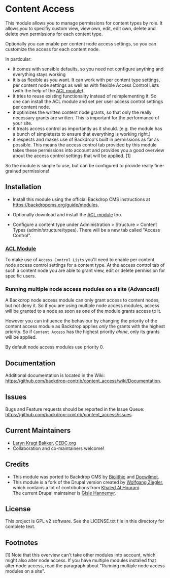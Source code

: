 # Content Access

This module allows you to manage permissions for content types by role. It
allows you to specifiy custom view, view own, edit, edit own, delete and delete
own permissions for each content type.

Optionally you can enable per content node access settings, so you can
customize the access for each content node.

In particular:

  * it comes with sensible defaults, so you need not configure anything and
    everything stays working
  * it is as flexible as you want. It can work with per content type settings,
    per content node settings as well as with flexible Access Control Lists
    (with the help of the [ACL module](https://backdropcms.org/project/acl)).
  * it tries to reuse existing functionality instead of reimplementing it. So
    one can install the ACL module and set per user access control settings
    per content node.
  * it optimizes the written content node grants, so that only the really
    necessary grants are written. This is important for the performance of your
    site.
  * it treats access control as importantly as it should. (e.g. the module has
    a bunch of simpletests to ensure that everything is working right.)
  * it respects and makes use of Backdrop's built in permissions as far as
    possible. This means the access control tab provided by this module takes
    these permissions into account and provides you a good overview about the
    access control settings that will be applied. [1]

So the module is simple to use, but can be configured to provide really
fine-grained permissions!


## Installation

 - Install this module using the official Backdrop CMS instructions at
   https://backdropcms.org/guide/modules.

 - Optionally download and install the
   [ACL module](https://backdropcms.org/project/acl) too.

 - Configure a content type under Administration > Structure > Content Types
   (admin/structure/types). There will be a new tab called "Access Control".

### [ACL Module](https://backdropcms.org/project/acl)

To make use of `Access Control Lists` you'll need to enable per content node
access control settings for a content type. At the access control tab of such a
content node you are able to grant view, edit or delete permission for specific
users.


### Running multiple node access modules on a site (Advanced!)

A Backdrop node access module can only grant access to content nodes, but not
deny it. So if you are using multiple node access modules, access will be
granted to a node as soon as one of the module grants access to it.

However you can influence the behaviour by changing the priority of the content
access module as Backdrop applies *only* the grants with the highest priority.
So if `Content Access` has the highest priority *alone*, only its grants will
be applied.

By default node access modules use priority 0.


## Documentation

Additional documentation is located in the Wiki:
https://github.com/backdrop-contrib/content_access/wiki/Documentation.

## Issues

Bugs and Feature requests should be reported in the Issue Queue:
https://github.com/backdrop-contrib/content_access/issues.

## Current Maintainers

- [Laryn Kragt Bakker](https://github.com/laryn), [CEDC.org](https://CEDC.org)
- Collaboration and co-maintainers welcome!

## Credits

 - This module was ported to Backdrop CMS by [Biolithic](https://github.com/biolithic)
   and [Docwilmot](https://github.com/docwilmot).
 - This module is a fork of the Drupal version created by [Wolfgang Ziegler](https://www.drupal.org/u/fago),
   which contains a lot of contributions from [Khaled Al Hourani](https://www.drupal.org/u/good_man).  
   The current Drupal maintainer is [Gisle Hannemyr](https://www.drupal.org/u/gisle).

## License

This project is GPL v2 software.
See the LICENSE.txt file in this directory for complete text.

## Footnotes

[1] Note that this overview can't take other modules into account, which might
also alter node access. If you have multiple modules installed that alter node
access, read the paragraph about "Running multiple node access modules on a site".
